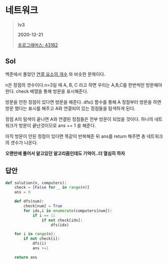 # 네트워크
> **lv3**
>
> **2020-12-21**
>
> [프로그래머스: 43162](https://programmers.co.kr/learn/courses/30/lessons/43162)


## Sol
백준에서 풀었던 [연결 요소의 개수](https://www.acmicpc.net/problem/11724) 와 비슷한 문제이다.

n은 정점의 갯수이다.n=3일 때 A, B, C 라고 하면 우리는 A,B,C를 한번씩만 방문해야 한다.
check 배열을 통해 방문을 표시해준다.

방문을 안한 정점이 있다면 방문을 해준다. dfs() 함수를 통해 A 정점부터 방문을 하면 방문 했다는 표시를 해주고
A와 연결되어 있는 정점들을 탐색하게 된다.

정점 A의 탐색이 끝나면 A와 연결된 정점들은 전부 방문이 되었을 것이다. 하나의 네트워크가 방문이 끝난것이므로 ans += 1 을 해준다. 

아직 방문이 안된 정점이 있다면 똑같이 반복해준 뒤 ans를 return 해주면 총 네트워크의 갯수가 나온다.




**오랜만에 풀어서 알고있던 알고리즘인데도 기억이..더 열심히 하자**

## 답안
```python
def solution(n, computers):
    check = [False for _ in range(n)]
    ans = 0

    def dfs(num):
        check[num] = True
        for idx,i in enumerate(computers[num]):
            if i == 1:
                if not check[idx]:
                    dfs(idx)

    for i in range(n):
        if not check[i]:
            dfs(i)
            ans +=1

    return ans
```